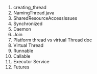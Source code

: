 1. creating_thread
2. NamingThread.java
3. SharedResourceAccessIssues
3. Synchronized
2. Daemon
3. Join
4. Platform thread vs virtual Thread doc
5. Virtual Thread
7. Runnable 
8. Callable
9. Executor Service
11. Futures

